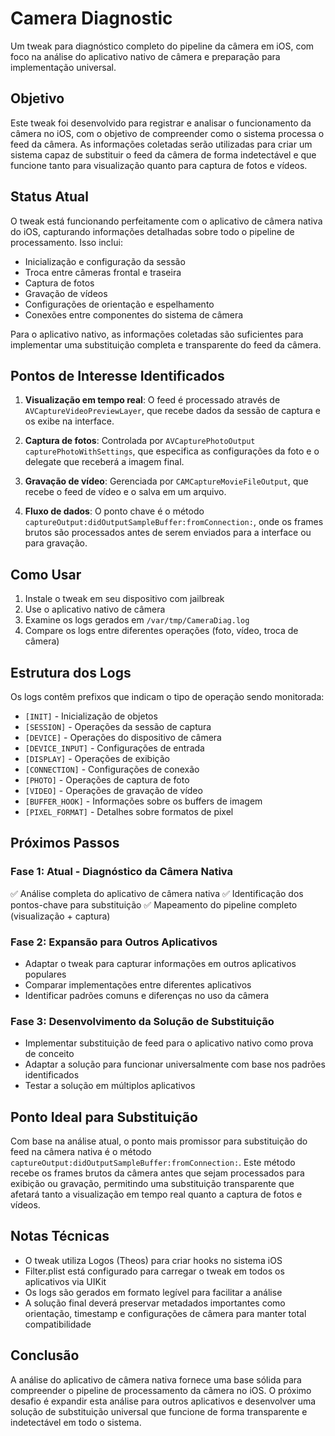 # Camera Diagnostic

Um tweak para diagnóstico completo do pipeline da câmera em iOS, com foco na análise do aplicativo nativo de câmera e preparação para implementação universal.

## Objetivo

Este tweak foi desenvolvido para registrar e analisar o funcionamento da câmera no iOS, com o objetivo de compreender como o sistema processa o feed da câmera. As informações coletadas serão utilizadas para criar um sistema capaz de substituir o feed da câmera de forma indetectável e que funcione tanto para visualização quanto para captura de fotos e vídeos.

## Status Atual

O tweak está funcionando perfeitamente com o aplicativo de câmera nativa do iOS, capturando informações detalhadas sobre todo o pipeline de processamento. Isso inclui:

- Inicialização e configuração da sessão
- Troca entre câmeras frontal e traseira
- Captura de fotos 
- Gravação de vídeos
- Configurações de orientação e espelhamento
- Conexões entre componentes do sistema de câmera

Para o aplicativo nativo, as informações coletadas são suficientes para implementar uma substituição completa e transparente do feed da câmera.

## Pontos de Interesse Identificados

1. **Visualização em tempo real**: O feed é processado através de `AVCaptureVideoPreviewLayer`, que recebe dados da sessão de captura e os exibe na interface.

2. **Captura de fotos**: Controlada por `AVCapturePhotoOutput capturePhotoWithSettings`, que especifica as configurações da foto e o delegate que receberá a imagem final.

3. **Gravação de vídeo**: Gerenciada por `CAMCaptureMovieFileOutput`, que recebe o feed de vídeo e o salva em um arquivo.

4. **Fluxo de dados**: O ponto chave é o método `captureOutput:didOutputSampleBuffer:fromConnection:`, onde os frames brutos são processados antes de serem enviados para a interface ou para gravação.

## Como Usar

1. Instale o tweak em seu dispositivo com jailbreak
2. Use o aplicativo nativo de câmera 
3. Examine os logs gerados em `/var/tmp/CameraDiag.log`
4. Compare os logs entre diferentes operações (foto, vídeo, troca de câmera)

## Estrutura dos Logs

Os logs contêm prefixos que indicam o tipo de operação sendo monitorada:

- `[INIT]` - Inicialização de objetos
- `[SESSION]` - Operações da sessão de captura
- `[DEVICE]` - Operações do dispositivo de câmera
- `[DEVICE_INPUT]` - Configurações de entrada
- `[DISPLAY]` - Operações de exibição
- `[CONNECTION]` - Configurações de conexão
- `[PHOTO]` - Operações de captura de foto
- `[VIDEO]` - Operações de gravação de vídeo
- `[BUFFER_HOOK]` - Informações sobre os buffers de imagem
- `[PIXEL_FORMAT]` - Detalhes sobre formatos de pixel

## Próximos Passos

### Fase 1: Atual - Diagnóstico da Câmera Nativa
✅ Análise completa do aplicativo de câmera nativa
✅ Identificação dos pontos-chave para substituição
✅ Mapeamento do pipeline completo (visualização + captura)

### Fase 2: Expansão para Outros Aplicativos
- Adaptar o tweak para capturar informações em outros aplicativos populares
- Comparar implementações entre diferentes aplicativos
- Identificar padrões comuns e diferenças no uso da câmera

### Fase 3: Desenvolvimento da Solução de Substituição
- Implementar substituição de feed para o aplicativo nativo como prova de conceito
- Adaptar a solução para funcionar universalmente com base nos padrões identificados
- Testar a solução em múltiplos aplicativos

## Ponto Ideal para Substituição

Com base na análise atual, o ponto mais promissor para substituição do feed na câmera nativa é o método `captureOutput:didOutputSampleBuffer:fromConnection:`. Este método recebe os frames brutos da câmera antes que sejam processados para exibição ou gravação, permitindo uma substituição transparente que afetará tanto a visualização em tempo real quanto a captura de fotos e vídeos.

## Notas Técnicas

- O tweak utiliza Logos (Theos) para criar hooks no sistema iOS
- Filter.plist está configurado para carregar o tweak em todos os aplicativos via UIKit
- Os logs são gerados em formato legível para facilitar a análise
- A solução final deverá preservar metadados importantes como orientação, timestamp e configurações de câmera para manter total compatibilidade

## Conclusão

A análise do aplicativo de câmera nativa fornece uma base sólida para compreender o pipeline de processamento da câmera no iOS. O próximo desafio é expandir esta análise para outros aplicativos e desenvolver uma solução de substituição universal que funcione de forma transparente e indetectável em todo o sistema.
